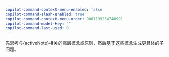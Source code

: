```yaml
---
copilot-command-context-menu-enabled: false
copilot-command-slash-enabled: true
copilot-command-context-menu-order: 9007199254740991
copilot-command-model-key: ""
copilot-command-last-used: 0
---
```

先思考与{activeNote}相关的高层概念或原则，然后基于这些概念生成更具体的子问题。